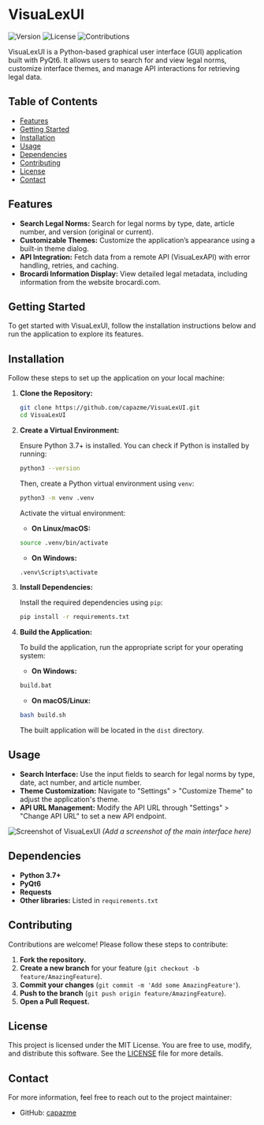 # VisuaLexUI

![Version](https://img.shields.io/badge/version-1.0.0-blue) ![License](https://img.shields.io/badge/license-MIT-green) ![Contributions](https://img.shields.io/badge/contributions-welcome-orange)

VisuaLexUI is a Python-based graphical user interface (GUI) application built with PyQt6. It allows users to search for and view legal norms, customize interface themes, and manage API interactions for retrieving legal data.

## Table of Contents

- [Features](#features)
- [Getting Started](#getting-started)
- [Installation](#installation)
- [Usage](#usage)
- [Dependencies](#dependencies)
- [Contributing](#contributing)
- [License](#license)
- [Contact](#contact)

## Features

- **Search Legal Norms:** Search for legal norms by type, date, article number, and version (original or current).
- **Customizable Themes:** Customize the application’s appearance using a built-in theme dialog.
- **API Integration:** Fetch data from a remote API (VisuaLexAPI) with error handling, retries, and caching.
- **Brocardi Information Display:** View detailed legal metadata, including information from the website brocardi.com.

## Getting Started

To get started with VisuaLexUI, follow the installation instructions below and run the application to explore its features.

## Installation

Follow these steps to set up the application on your local machine:

1. **Clone the Repository:**

    ```bash
    git clone https://github.com/capazme/VisuaLexUI.git
    cd VisuaLexUI
    ```

2. **Create a Virtual Environment:**

   Ensure Python 3.7+ is installed. You can check if Python is installed by running:

    ```bash
    python3 --version
    ```

   Then, create a Python virtual environment using `venv`:

    ```bash
    python3 -m venv .venv
    ```

   Activate the virtual environment:

   - **On Linux/macOS:**

    ```bash
    source .venv/bin/activate
    ```

   - **On Windows:**

    ```bash
    .venv\Scripts\activate
    ```

3. **Install Dependencies:**

   Install the required dependencies using `pip`:

    ```bash
    pip install -r requirements.txt
    ```

4. **Build the Application:**

   To build the application, run the appropriate script for your operating system:

   - **On Windows:**

    ```bash
    build.bat
    ```

   - **On macOS/Linux:**

    ```bash
    bash build.sh
    ```

   The built application will be located in the `dist` directory.

## Usage

- **Search Interface:** Use the input fields to search for legal norms by type, date, act number, and article number.
- **Theme Customization:** Navigate to "Settings" > "Customize Theme" to adjust the application's theme.
- **API URL Management:** Modify the API URL through "Settings" > "Change API URL" to set a new API endpoint.

![Screenshot of VisuaLexUI](screenshot.png) *(Add a screenshot of the main interface here)*

## Dependencies

- **Python 3.7+**
- **PyQt6**
- **Requests**
- **Other libraries:** Listed in `requirements.txt`

## Contributing

Contributions are welcome! Please follow these steps to contribute:

1. **Fork the repository.**
2. **Create a new branch** for your feature (`git checkout -b feature/AmazingFeature`).
3. **Commit your changes** (`git commit -m 'Add some AmazingFeature'`).
4. **Push to the branch** (`git push origin feature/AmazingFeature`).
5. **Open a Pull Request.**

## License

This project is licensed under the MIT License. You are free to use, modify, and distribute this software. See the [LICENSE](LICENSE) file for more details.

## Contact

For more information, feel free to reach out to the project maintainer:

- GitHub: [capazme](https://github.com/capazme)
